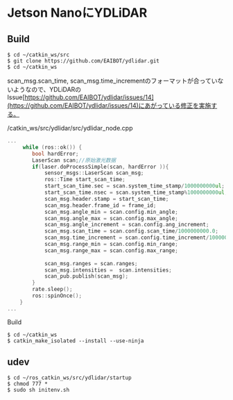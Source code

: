 # Jetson NanoにYDLiDAR

## Build

```
$ cd ~/catkin_ws/src
$ git clone https://github.com/EAIBOT/ydlidar.git
$ cd ~/catkin_ws
```
 scan_msg.scan_time, scan_msg.time_incrementのフォーマットが合っていないようなので、YDLiDARのIssue[https://github.com/EAIBOT/ydlidar/issues/14](https://github.com/EAIBOT/ydlidar/issues/14)にあがっている修正を実施する。

/catkin_ws/src/ydlidar/src/ydlidar_node.cpp
```c hl_lines="15 16"
...
     while (ros::ok()) {
        bool hardError;
        LaserScan scan;//原始激光数据
        if(laser.doProcessSimple(scan, hardError )){
            sensor_msgs::LaserScan scan_msg;
            ros::Time start_scan_time;
            start_scan_time.sec = scan.system_time_stamp/1000000000ul;
            start_scan_time.nsec = scan.system_time_stamp%1000000000ul;
            scan_msg.header.stamp = start_scan_time;
            scan_msg.header.frame_id = frame_id;
            scan_msg.angle_min = scan.config.min_angle;
            scan_msg.angle_max = scan.config.max_angle;
            scan_msg.angle_increment = scan.config.ang_increment;
            scan_msg.scan_time = scan.config.scan_time/1000000000.0;
            scan_msg.time_increment = scan.config.time_increment/1000000000.0;
            scan_msg.range_min = scan.config.min_range;
            scan_msg.range_max = scan.config.max_range;
            
            scan_msg.ranges = scan.ranges;
            scan_msg.intensities =  scan.intensities;
            scan_pub.publish(scan_msg);
        }  
        rate.sleep();
        ros::spinOnce();
    }
...
```

Build
```
$ cd ~/catkin_ws
$ catkin_make_isolated --install --use-ninja
```

## udev

```
$ cd ~/ros_catkin_ws/src/ydlidar/startup
$ chmod 777 *
$ sudo sh initenv.sh
```